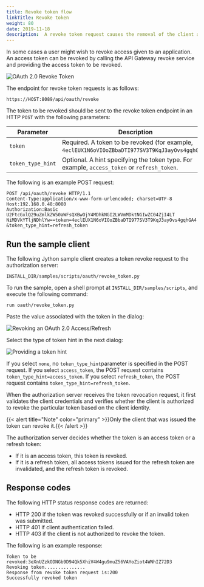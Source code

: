 ```yaml
---
title: Revoke token flow
linkTitle: Revoke token
weight: 80
date: 2019-11-18
description:  A revoke token request causes the removal of the client application permissions associated with the particular token to access the end-user's protected resources.
---
```


In some cases a user might wish to revoke access given to an application. An access token can be revoked by calling the API Gateway revoke service and providing the access token to be revoked.

![OAuth 2.0 Revoke Token](/Images/OAuth/APIgw_Revoke_token.png)

The endpoint for revoke token requests is as follows:

```
https://HOST:8089/api/oauth/revoke
```

The token to be revoked should be sent to the revoke token endpoint in an HTTP `POST`
with the following parameters:

| Parameter         | Description                                                                                      |
|-------------------|--------------------------------------------------------------------------------------------------|
| `token`           | Required. A token to be revoked (for example, `4eclEUX1N6oVIOoZBbaDTI977SV3T9KqJ3ayOvs4gqhGA4`). |
| `token_type_hint` | Optional. A hint specifying the token type. For example, `access_token` or `refresh_token`. |

The following is an example POST request:

```
POST /api/oauth/revoke HTTP/1.1
Content-Type:application/x-www-form-urlencoded; charset=UTF-8
Host:192.168.0.48:8080
Authorization:Basic U2FtcGxlQ29uZmlkZW50aWFsQXBwOjY4MDhkNGI2LWVmMDktNGIwZC04ZjI4LT
NiMDVkYTljNDhlYw==token=4eclEUX1N6oVIOoZBbaDTI977SV3T9KqJ3ayOvs4gqhGA4
&token_type_hint=refresh_token
```

## Run the sample client

The following Jython sample client creates a token revoke request to the authorization server:

```
INSTALL_DIR/samples/scripts/oauth/revoke_token.py
```

To run the sample, open a shell prompt at `INSTALL_DIR/samples/scripts`, and execute the following command:

```
run oauth/revoke_token.py
```

Paste the value associated with the token in the dialog:

![Revoking an OAuth 2.0 Access/Refresh](/Images/OAuth/oauth_revoke_token.png)

Select the type of token hint in the next dialog:

![Providing a token hint](/Images/OAuth/oauth_revoke_token_hint.png)

If you select `none`, no `token_type_hint`parameter is specified in the POST request. If you select `access_token`, the POST request contains `token_type_hint=access_token`. If you select `refresh_token`, the POST request contains `token_type_hint=refresh_token`.

When the authorization server receives the token revocation request, it first validates the client credentials and verifies whether the client is authorized to revoke the particular token based on the client identity.

{{< alert title="Note" color="primary" >}}Only the client that was issued the token can revoke it.{{< /alert >}}

The authorization server decides whether the token is an access token or a refresh token:

* If it is an access token, this token is revoked.
* If it is a refresh token, all access tokens issued for the refresh token are invalidated, and the refresh token is revoked.

## Response codes

The following HTTP status response codes are returned:

* HTTP 200 if the token was revoked successfully or if an invalid token was submitted.
* HTTP 401 if client authentication failed.
* HTTP 403 if the client is not authorized to revoke the token.

The following is an example response:

```
Token to be revoked:3eXnUZzkODNGb9D94Qk5XhiV4W4gu9muZ56VAYoZiot4WNhIZ72D3
Revoking token...............
Response from revoke token request is:200
Successfully revoked token
```
